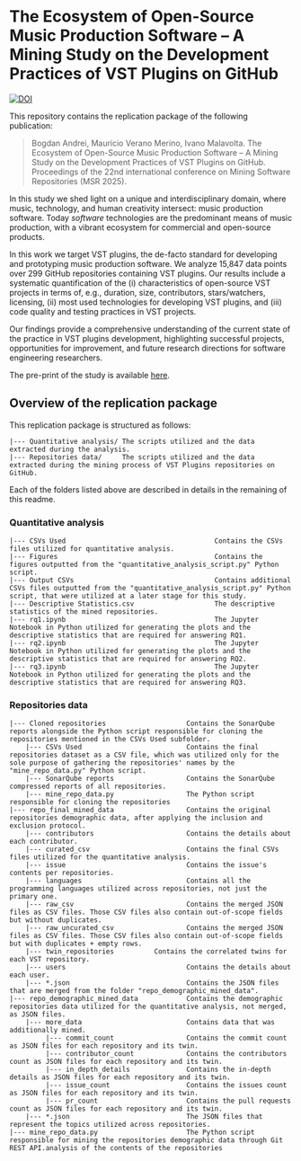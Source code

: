 # The Ecosystem of Open-Source Music Production Software – A Mining Study on the Development Practices of VST Plugins on GitHub

[![DOI](https://zenodo.org/badge/927646394.svg)](https://doi.org/10.5281/zenodo.14810650)

This repository contains the replication package of the following publication:
> Bogdan Andrei, Mauricio Verano Merino, Ivano Malavolta. The Ecosystem of Open-Source Music Production Software – A Mining Study on the Development Practices of VST Plugins on GitHub. Proceedings of the 22nd international conference on Mining Software Repositories (MSR 2025).

In this study we shed light on a unique and interdisciplinary domain, where music, technology, and human creativity intersect: music production software. Today _software_ technologies are the predominant means of music production, with a vibrant ecosystem for commercial and open-source products.

In this work we target VST plugins, the de-facto standard for developing and prototyping music production software. We analyze 15,847 data points over 299 GitHub repositories containing VST plugins. Our results include a systematic quantification of the (i) characteristics of open-source VST projects in terms of, e.g., duration, size, contributors, stars/watchers, licensing, (ii) most used technologies for developing VST plugins, and (iii) code quality and testing practices in VST projects.

Our findings provide a comprehensive understanding of the current state of the practice in VST plugins development, highlighting successful projects, opportunities for improvement, and future research directions for software engineering researchers.

The pre-print of the study is available [here](https://www.ivanomalavolta.com/files/papers/MSR_2025.pdf).

## Overview of the replication package
This replication package is structured as follows:

    |--- Quantitative analysis/	The scripts utilized and the data extracted during the analysis.
    |--- Repositories data/		The scripts utilized and the data extracted during the mining process of VST Plugins repositories on GitHub.
 
Each of the folders listed above are described in details in the remaining of this readme.

### Quantitative analysis

    |--- CSVs Used                                     Contains the CSVs files utilized for quantitative analysis.   
    |--- Figures                                       Contains the figures outputted from the "quantitative_analysis_script.py" Python script.
    |--- Output CSVs                                   Contains additional CSVs files outputted from the "quantitative_analysis_script.py" Python script, that were utilized at a later stage for this study.
    |--- Descriptive Statistics.csv                    The descriptive statistics of the mined repositories.
    |--- rq1.ipynb                                     The Jupyter Notebook in Python utilized for generating the plots and the descriptive statistics that are required for answering RQ1.
    |--- rq2.ipynb                                     The Jupyter Notebook in Python utilized for generating the plots and the descriptive statistics that are required for answering RQ2.
    |--- rq3.ipynb                                     The Jupyter Notebook in Python utilized for generating the plots and the descriptive statistics that are required for answering RQ3.

### Repositories data
  
	|--- Cloned repositories                	Contains the SonarQube reports alongside the Python script responsible for cloning the repositories mentioned in the CSVs Used subfolder. 
        |--- CSVs Used                       	Contains the final repositories dataset as a CSV file, which was utilized only for the sole purpose of gathering the repositories' names by the "mine_repo_data.py" Python script.
        |--- SonarQube reports               	Contains the SonarQube compressed reports of all repositories. 
        |--- mine_repo_data.py               	The Python script responsible for cloning the repositories
	|--- repo_final_mined_data              	Contains the original repositories demographic data, after applying the inclusion and exclusion protocol.
        |--- contributors                   	Contains the details about each contributor.
        |--- curated_csv                     	Contains the final CSVs files utilized for the quantitative analysis.
        |--- issue                           	Contains the issue's contents per repositories.
        |--- languages                       	Contains all the programming languages utilized across repositories, not just the primary one.
        |--- raw_csv                         	Contains the merged JSON files as CSV files. Those CSV files also contain out-of-scope fields but without duplicates.
        |--- raw_uncurated_csv               	Contains the merged JSON files as CSV files. Those CSV files also contain out-of-scope fields but with duplicates + empty rows.
	    |--- twin_repositories			Contains the correlated twins for each VST repository.
        |--- users                           	Contains the details about each user.
        |--- *.json                          	Contains the JSON files that are merged from the folder "repo_demographic_mined_data".
	|--- repo_demographic_mined_data         	Contains the demographic repositories data utilized for the quantitative analysis, not merged, as JSON files.
        |--- more_data                       	Contains data that was additionally mined.
             |--- commit_count               	Contains the commit count as JSON files for each repository and its twin.
             |--- contributor_count          	Contains the contributors count as JSON files for each repository and its twin.
             |--- in_depth_details           	Contains the in-depth details as JSON files for each repository and its twin.
             |--- issue_count                	Contains the issues count as JSON files for each repository and its twin.
             |--- pr_count                   	Contains the pull requests count as JSON files for each repository and its twin.
        |--- *.json                          	The JSON files that represent the topics utilized across repositories.
	|--- mine_repo_data.py                   	The Python script responsible for mining the repositories demographic data through Git REST API.analysis of the contents of the repositories
